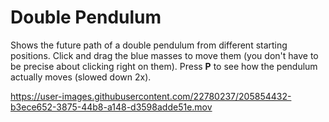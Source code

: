 # Double Pendulum

Shows the future path of a double pendulum from different starting positions.
Click and drag the blue masses to move them (you don't have to be precise about clicking right on them).
Press **P** to see how the pendulum actually moves (slowed down 2x).

https://user-images.githubusercontent.com/22780237/205854432-b3ece652-3875-44b8-a148-d3598adde51e.mov
